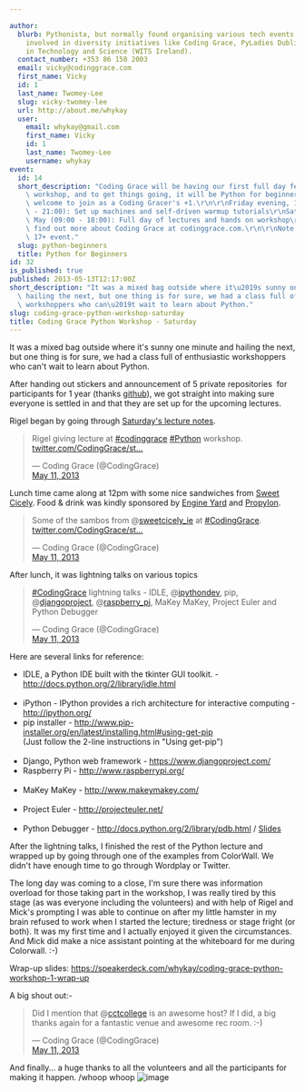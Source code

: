 ```yaml
---

author:
  blurb: Pythonista, but normally found organising various tech events, and now heavily
    involved in diversity initiatives like Coding Grace, PyLadies Dublin, and Women
    in Technology and Science (WITS Ireland).
  contact_number: +353 86 150 2003
  email: vicky@codinggrace.com
  first_name: Vicky
  id: 1
  last_name: Twomey-Lee
  slug: vicky-twomey-lee
  url: http://about.me/whykay
  user:
    email: whykay@gmail.com
    first_name: Vicky
    id: 1
    last_name: Twomey-Lee
    username: whykay
event:
  id: 14
  short_description: "Coding Grace will be having our first full day female-friendly\
    \ workshop, and to get things going, it will be Python for beginners. Men are\
    \ welcome to join as a Coding Gracer's +1.\r\n\r\nFriday evening, 10th May (18:00\
    \ - 21:00): Set up machines and self-driven warmup tutorials\r\nSaturday, 11th\
    \ May (09:00 - 18:00): Full day of lectures and hands on workshop\r\n\r\nYou can\
    \ find out more about Coding Grace at codinggrace.com.\r\n\r\nNote: This is a\
    \ 17+ event."
  slug: python-beginners
  title: Python for Beginners
id: 32
is_published: true
published: 2013-05-13T12:17:00Z
short_description: "It was a mixed bag outside where it\u2019s sunny one minute and\
  \ hailing the next, but one thing is for sure, we had a class full of enthusiastic\
  \ workshoppers who can\u2019t wait to learn about Python."
slug: coding-grace-python-workshop-saturday
title: Coding Grace Python Workshop - Saturday
---
```


<p>It was a mixed bag outside where it's sunny one minute and hailing the next, but one thing is for sure, we had a class full of enthusiastic workshoppers who can't wait to learn about Python.</p>
<p>After handing out stickers and announcement of 5 private repositories&nbsp; for participants for 1 year (thanks <a href="http://github.com" title="One of our in-kind sponsors - gihub">github</a>), we got straight into making sure everyone is settled in and that they are set up for the upcoming lectures.</p>
<p>Rigel began by going through <a href="http://bit.ly/cg-py-sat" title="Coding Grace - Saturday's lecture">Saturday's lecture notes</a>.</p>
<blockquote class="twitter-tweet">
<p>Rigel giving lecture at <a href="https://twitter.com/search/%23codinggrace">#codinggrace</a> <a href="https://twitter.com/search/%23Python">#Python</a> workshop. <a href="http://t.co/HooRFqvNbc" title="http://twitter.com/CodingGrace/status/333153877669072896/photo/1">twitter.com/CodingGrace/st&hellip;</a></p>
<div>&mdash; Coding Grace (@CodingGrace)</div>
<div><a href="https://twitter.com/CodingGrace/status/333153877669072896">May 11, 2013</a></div>
</blockquote>
<p></p>
<p>Lunch time came along at 12pm with some nice sandwiches from <a href="http://www.sweetcicely.ie/" title="Sweet Cicely">Sweet Cicely</a>. Food &amp; drink was kindly sponsored by <a href="http://engineyard.com" title="Engine Yard (Dublin)">Engine Yard</a> and <a href="http://propylon.com" title="Propylon">Propylon</a>.</p>
<blockquote class="twitter-tweet">
<p>Some of the sambos from @<a href="https://twitter.com/sweetcicely_ie">sweetcicely_ie</a> at <a href="https://twitter.com/search/%23CodingGrace">#CodingGrace</a>. <a href="http://t.co/ryUnA0h45y" title="http://twitter.com/CodingGrace/status/333177862972641280/photo/1">twitter.com/CodingGrace/st&hellip;</a></p>
<div>&mdash; Coding Grace (@CodingGrace)</div>
<div><a href="https://twitter.com/CodingGrace/status/333177862972641280">May 11, 2013</a></div>
</blockquote>
<p></p>
<p>After lunch, it was lightning talks on various topics</p>
<blockquote class="twitter-tweet">
<p><a href="https://twitter.com/search/%23CodingGrace">#CodingGrace</a> lightning talks - IDLE, @<a href="https://twitter.com/ipythondev">ipythondev</a>, pip, @<a href="https://twitter.com/djangoproject">djangoproject</a>, @<a href="https://twitter.com/raspberry_pi">raspberry_pi</a>, MaKey MaKey, Project Euler and Python Debugger</p>
<div>&mdash; Coding Grace (@CodingGrace)</div>
<div><a href="https://twitter.com/CodingGrace/status/333208548408451072">May 11, 2013</a></div>
</blockquote>
<p>Here are several links for reference:</p>
<ul>
<li>IDLE, a Python IDE built with the tkinter GUI toolkit. - <a href="http://docs.python.org/2/library/idle.html%20" title="IDLE">http://docs.python.org/2/library/idle.html </a><br /><br /></li>
<li>iPython - IPython provides a rich architecture for interactive computing - <a href="http://ipython.org/" title="iPython">http://ipython.org/<br /></a></li>
<li>pip installer - <a href="http://www.pip-installer.org/en/latest/installing.html#using-get-pip" title="pip installer">http://www.pip-installer.org/en/latest/installing.html#using-get-pip</a> <br />(Just follow the 2-line instructions in "Using get-pip")<br /><br /></li>
<li>Django, Python web framework - <a href="https://www.djangoproject.com/" title="Django Python web framework">https://www.djangoproject.com/<br /></a></li>
<li>Raspberry Pi - <a href="http://www.raspberrypi.org/" title="Raspberry Pi">http://www.raspberrypi.org/</a><br /><br /></li>
<li>MaKey MaKey - <a href="http://www.makeymakey.com/" title="MaKey MaKey">http://www.makeymakey.com/</a><br /><br /></li>
<li>Project Euler - <a href="http://projecteuler.net/" title="Project Euler">http://projecteuler.net/</a><br /><br /></li>
<li>Python Debugger - <a href="http://docs.python.org/2/library/pdb.html" title="Python debugger">http://docs.python.org/2/library/pdb.html</a> / <a href="https://bitbucket.org/codinggrace/python-workshop/src/6f19f80f8f309eeadc3f64d56ffdf79b5662b96d/Handouts/Saturday/debugging-in-python.pdf?at=default">Slides</a></li>
</ul>
<p>After the lightning talks, I finished the rest of the Python lecture and wrapped up by going through one of the examples from ColorWall. We didn't have enough time to go through Wordplay or Twitter.</p>
<p>The long day was coming to a close, I'm sure there was information overload for those taking part in the workshop, I was really tired by this stage (as was everyone including the volunteers) and with help of Rigel and Mick's prompting I was able to continue on after my little hamster in my brain refused to work when I started the lecture; tiredness or stage fright (or both). It was my first time and I actually enjoyed it given the circumstances. And Mick did make a nice assistant pointing at the whiteboard for me during Colorwall. :-)</p>
<p>Wrap-up slides: <a href="https://speakerdeck.com/whykay/coding-grace-python-workshop-1-wrap-up">https://speakerdeck.com/whykay/coding-grace-python-workshop-1-wrap-up</a></p>
<p>A big shout out:-</p>
<blockquote class="twitter-tweet">
<p>Did I mention that @<a href="https://twitter.com/cctcollege">cctcollege</a> is an awesome host? If I did, a big thanks again for a fantastic venue and awesome rec room. :-)</p>
<div>&mdash; Coding Grace (@CodingGrace)</div>
<div><a href="https://twitter.com/CodingGrace/status/333171492428840960">May 11, 2013</a></div>
</blockquote>
<p>And finally... a huge thanks to all the volunteers and all the participants for making it happen. /whoop whoop <img alt="image" src="http://25.media.tumblr.com/tumblr_lt9jxxoKcM1r4fmxfo1_500.gif" /></p>